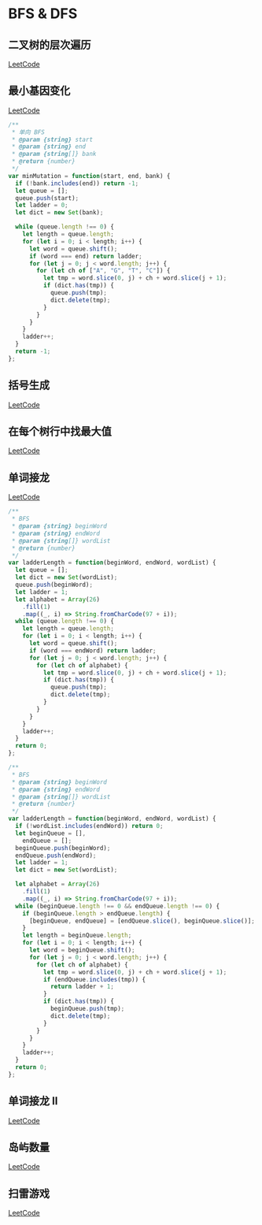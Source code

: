 # BFS & DFS

## 二叉树的层次遍历

[LeetCode](https://leetcode.com/problems/binary-tree-level-order-traversal/#/description)

## 最小基因变化

[LeetCode](https://leetcode.com/problems/minimum-genetic-mutation/#/description)

```js
/**
 * 单向 BFS
 * @param {string} start
 * @param {string} end
 * @param {string[]} bank
 * @return {number}
 */
var minMutation = function(start, end, bank) {
  if (!bank.includes(end)) return -1;
  let queue = [];
  queue.push(start);
  let ladder = 0;
  let dict = new Set(bank);

  while (queue.length !== 0) {
    let length = queue.length;
    for (let i = 0; i < length; i++) {
      let word = queue.shift();
      if (word === end) return ladder;
      for (let j = 0; j < word.length; j++) {
        for (let ch of ["A", "G", "T", "C"]) {
          let tmp = word.slice(0, j) + ch + word.slice(j + 1);
          if (dict.has(tmp)) {
            queue.push(tmp);
            dict.delete(tmp);
          }
        }
      }
    }
    ladder++;
  }
  return -1;
};
```

## 括号生成

[LeetCode](https://leetcode.com/problems/generate-parentheses/#/description)

## 在每个树行中找最大值

[LeetCode](https://leetcode.com/problems/find-largest-value-in-each-tree-row/#/description)

## 单词接龙

[LeetCode](https://leetcode.com/problems/word-ladder/description/)

```js
/**
 * BFS
 * @param {string} beginWord
 * @param {string} endWord
 * @param {string[]} wordList
 * @return {number}
 */
var ladderLength = function(beginWord, endWord, wordList) {
  let queue = [];
  let dict = new Set(wordList);
  queue.push(beginWord);
  let ladder = 1;
  let alphabet = Array(26)
    .fill(1)
    .map((_, i) => String.fromCharCode(97 + i));
  while (queue.length !== 0) {
    let length = queue.length;
    for (let i = 0; i < length; i++) {
      let word = queue.shift();
      if (word === endWord) return ladder;
      for (let j = 0; j < word.length; j++) {
        for (let ch of alphabet) {
          let tmp = word.slice(0, j) + ch + word.slice(j + 1);
          if (dict.has(tmp)) {
            queue.push(tmp);
            dict.delete(tmp);
          }
        }
      }
    }
    ladder++;
  }
  return 0;
};

/**
 * BFS
 * @param {string} beginWord
 * @param {string} endWord
 * @param {string[]} wordList
 * @return {number}
 */
var ladderLength = function(beginWord, endWord, wordList) {
  if (!wordList.includes(endWord)) return 0;
  let beginQueue = [],
    endQueue = [];
  beginQueue.push(beginWord);
  endQueue.push(endWord);
  let ladder = 1;
  let dict = new Set(wordList);

  let alphabet = Array(26)
    .fill(1)
    .map((_, i) => String.fromCharCode(97 + i));
  while (beginQueue.length !== 0 && endQueue.length !== 0) {
    if (beginQueue.length > endQueue.length) {
      [beginQueue, endQueue] = [endQueue.slice(), beginQueue.slice()];
    }
    let length = beginQueue.length;
    for (let i = 0; i < length; i++) {
      let word = beginQueue.shift();
      for (let j = 0; j < word.length; j++) {
        for (let ch of alphabet) {
          let tmp = word.slice(0, j) + ch + word.slice(j + 1);
          if (endQueue.includes(tmp)) {
            return ladder + 1;
          }
          if (dict.has(tmp)) {
            beginQueue.push(tmp);
            dict.delete(tmp);
          }
        }
      }
    }
    ladder++;
  }
  return 0;
};
```

## 单词接龙 II

[LeetCode](https://leetcode.com/problems/word-ladder-ii/description/)

## 岛屿数量

[LeetCode](https://leetcode.com/problems/number-of-islands/)

## 扫雷游戏

[LeetCode](https://leetcode.com/problems/minesweeper/description/)
